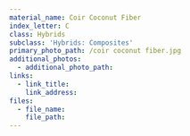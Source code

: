 ```yaml
---
material_name: Coir Coconut Fiber
index_letter: C
class: Hybrids
subclass: 'Hybrids: Composites'
primary_photo_path: /coir coconut fiber.jpg
additional_photos:
  - additional_photo_path:
links:
  - link_title:
    link_address:
files:
  - file_name:
    file_path:
---
```



